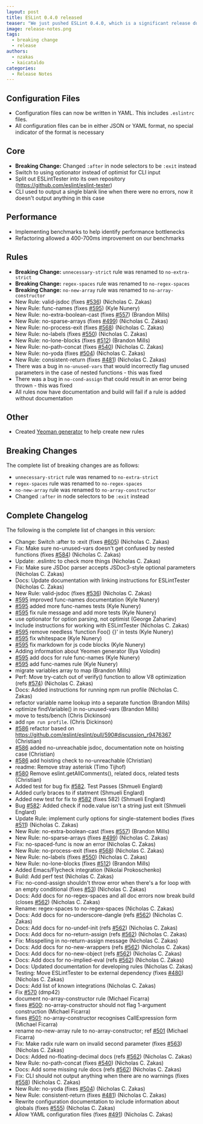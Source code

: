 ```yaml
---
layout: post
title: ESLint 0.4.0 released
teaser: "We just pushed ESLint 0.4.0, which is a significant release due to the number of bug fixes and significant changes included."
image: release-notes.png
tags:
  - breaking change
  - release
authors:
  - nzakas
  - kaicataldo
categories:
  - Release Notes
---
```


## Configuration Files

* Configuration files can now be written in YAML. This includes `.eslintrc` files.
* All configuration files can be in either JSON or YAML format, no special indicator of the format is necessary

## Core

* **Breaking Change:** Changed `:after` in node selectors to be `:exit` instead
* Switch to using optionator instead of optimist for CLI input
* Split out ESLintTester into its own repository (https://github.com/eslint/eslint-tester)
* CLI used to output a single blank line when there were no errors, now it doesn't output anything in this case

## Performance

* Implementing benchmarks to help identify performance bottlenecks
* Refactoring allowed a 400-700ms improvement on our benchmarks

## Rules

* **Breaking Change:** `unnecessary-strict` rule was renamed to `no-extra-strict`
* **Breaking Change:** `regex-spaces` rule was renamed to `no-regex-spaces`
* **Breaking Change:** `no-new-array` rule was renamed to `no-array-constructor`
* New Rule: valid-jsdoc (fixes [#536](https://github.com/eslint/eslint/issues/536)) (Nicholas C. Zakas)
* New Rule: func-names (fixes [#595](https://github.com/eslint/eslint/issues/595)) (Kyle Nunery)
* New Rule: no-extra-boolean-cast (fixes [#557](https://github.com/eslint/eslint/issues/557)) (Brandon Mills)
* New Rule: no-sparse-arrays (fixes [#499](https://github.com/eslint/eslint/issues/499)) (Nicholas C. Zakas)
* New Rule: no-process-exit (fixes [#568](https://github.com/eslint/eslint/issues/568)) (Nicholas C. Zakas)
* New Rule: no-labels (fixes [#550](https://github.com/eslint/eslint/issues/550)) (Nicholas C. Zakas)
* New Rule: no-lone-blocks (fixes [#512](https://github.com/eslint/eslint/issues/512)) (Brandon Mills)
* New Rule: no-path-concat (fixes [#540](https://github.com/eslint/eslint/issues/540)) (Nicholas C. Zakas)
* New Rule: no-yoda (fixes [#504](https://github.com/eslint/eslint/issues/504)) (Nicholas C. Zakas)
* New Rule: consistent-return (fixes [#481](https://github.com/eslint/eslint/issues/481)) (Nicholas C. Zakas)
* There was a bug in `no-unused-vars` that would incorrectly flag unused parameters in the case of nested functions - this was fixed
* There was a bug in `no-cond-assign` that could result in an error being thrown - this was fixed
* All rules now have documentation and build will fail if a rule is added without documentation

## Other

* Created [Yeoman generator](https://github.com/eslint/generator-eslint) to help create new rules

## Breaking Changes

The complete list of breaking changes are as follows:

* `unnecessary-strict` rule was renamed to `no-extra-strict`
* `regex-spaces` rule was renamed to `no-regex-spaces`
* `no-new-array` rule was renamed to `no-array-constructor`
* Changed `:after` in node selectors to be `:exit` instead

## Complete Changelog

The following is the complete list of changes in this version:

* Change: Switch :after to :exit (fixes [#605](https://github.com/eslint/eslint/issues/605)) (Nicholas C. Zakas)
* Fix: Make sure no-unused-vars doesn't get confused by nested functions (fixes [#584](https://github.com/eslint/eslint/issues/584)) (Nicholas C. Zakas)
* Update: .eslintrc to check more things (Nicholas C. Zakas)
* Fix: Make sure JSDoc parser accepts JSDoc3-style optional parameters (Nicholas C. Zakas)
* Docs: Update documentation with linking instructions for ESLintTester (Nicholas C. Zakas)
* New Rule: valid-jsdoc (fixes [#536](https://github.com/eslint/eslint/issues/536)) (Nicholas C. Zakas)
* [#595](https://github.com/eslint/eslint/issues/595) improved func-names documentation (Kyle Nunery)
* [#595](https://github.com/eslint/eslint/issues/595) added more func-names tests (Kyle Nunery)
* [#595](https://github.com/eslint/eslint/issues/595) fix rule message and add more tests (Kyle Nunery)
* use optionator for option parsing, not optimist (George Zahariev)
* Include instructions for working with ESLintTester (Nicholas C. Zakas)
* [#595](https://github.com/eslint/eslint/issues/595) remove needless 'function Foo() {}' in tests (Kyle Nunery)
* [#595](https://github.com/eslint/eslint/issues/595) fix whitespace (Kyle Nunery)
* [#595](https://github.com/eslint/eslint/issues/595) fix markdown for js code blocks (Kyle Nunery)
* Adding information about Yeomen generator (Ilya Volodin)
* [#595](https://github.com/eslint/eslint/issues/595) add docs for rule func-names (Kyle Nunery)
* [#595](https://github.com/eslint/eslint/issues/595) add func-names rule (Kyle Nunery)
* migrate variables array to map (Brandon Mills)
* Perf: Move try-catch out of verify() function to allow V8 optimization (refs [#574](https://github.com/eslint/eslint/issues/574)) (Nicholas C. Zakas)
* Docs: Added instructions for running npm run profile (Nicholas C. Zakas)
* refactor variable name lookup into a separate function (Brandon Mills)
* optimize findVariable() in no-unused-vars (Brandon Mills)
* move to tests/bench (Chris Dickinson)
* add `npm run profile`. (Chris Dickinson)
* [#586](https://github.com/eslint/eslint/issues/586) refactor based on https://github.com/eslint/eslint/pull/590#discussion_r9476367 (Christian)
* [#586](https://github.com/eslint/eslint/issues/586) added no-unreachable jsdoc, documentation note on hoisting case (Christian)
* [#586](https://github.com/eslint/eslint/issues/586) add hoisting check to no-unreachable (Christian)
* readme: Remove stray asterisk (Timo Tijhof)
* [#580](https://github.com/eslint/eslint/issues/580) Remove eslint.getAllComments(), related docs, related tests (Christian)
* Added test for bug fix [#582](https://github.com/eslint/eslint/issues/582). Test Passes (Shmueli Englard)
* Added curly braces to if statment (Shmueli Englard)
* Added new test for fix to [#582](https://github.com/eslint/eslint/issues/582) (fixes 582) (Shmueli Englard)
* Bug [#582](https://github.com/eslint/eslint/issues/582): Added check if node.value isn't a string just exit (Shmueli Englard)
* Update Rule: implement curly options for single-statement bodies (fixes [#511](https://github.com/eslint/eslint/issues/511)) (Nicholas C. Zakas)
* New Rule: no-extra-boolean-cast (fixes [#557](https://github.com/eslint/eslint/issues/557)) (Brandon Mills)
* New Rule: no-sparse-arrays (fixes [#499](https://github.com/eslint/eslint/issues/499)) (Nicholas C. Zakas)
* Fix: no-spaced-func is now an error (Nicholas C. Zakas)
* New Rule: no-process-exit (fixes [#568](https://github.com/eslint/eslint/issues/568)) (Nicholas C. Zakas)
* New Rule: no-labels (fixes [#550](https://github.com/eslint/eslint/issues/550)) (Nicholas C. Zakas)
* New Rule: no-lone-blocks (fixes [#512](https://github.com/eslint/eslint/issues/512)) (Brandon Mills)
* Added Emacs/Flycheck integration (Nikolai Prokoschenko)
* Build: Add perf test (Nicholas C. Zakas)
* Fix: no-cond-assign shouldn't throw error when there's a for loop with an empty conditional (fixes [#53](https://github.com/eslint/eslint/issues/53)) (Nicholas C. Zakas)
* Docs: Add docs for no-regex-spaces and all doc errors now break build (closes [#562](https://github.com/eslint/eslint/issues/562)) (Nicholas C. Zakas)
* Rename: regex-spaces to no-regex-spaces (Nicholas C. Zakas)
* Docs: Add docs for no-underscore-dangle (refs [#562](https://github.com/eslint/eslint/issues/562)) (Nicholas C. Zakas)
* Docs: Add docs for no-undef-init (refs [#562](https://github.com/eslint/eslint/issues/562)) (Nicholas C. Zakas)
* Docs: Add docs for no-return-assign (refs [#562](https://github.com/eslint/eslint/issues/562)) (Nicholas C. Zakas)
* Fix: Misspelling in no-return-assign message (Nicholas C. Zakas)
* Docs: Add docs for no-new-wrappers (refs [#562](https://github.com/eslint/eslint/issues/562)) (Nicholas C. Zakas)
* Docs: Add docs for no-new-object (refs [#562](https://github.com/eslint/eslint/issues/562)) (Nicholas C. Zakas)
* Docs: Add docs for no-implied-eval (refs [#562](https://github.com/eslint/eslint/issues/562)) (Nicholas C. Zakas)
* Docs: Updated documentation for developing rules (Nicholas C. Zakas)
* Testing: Move ESLintTester to be external dependency (fixes [#480](https://github.com/eslint/eslint/issues/480)) (Nicholas C. Zakas)
* Docs: Add list of known integrations (Nicholas C. Zakas)
* Fix [#570](https://github.com/eslint/eslint/issues/570) (dmp42)
* document no-array-constructor rule (Michael Ficarra)
* fixes [#500](https://github.com/eslint/eslint/issues/500): no-array-constructor should not flag 1-argument construction (Michael Ficarra)
* fixes [#501](https://github.com/eslint/eslint/issues/501): no-array-constructor recognises CallExpression form (Michael Ficarra)
* rename no-new-array rule to no-array-constructor; ref [#501](https://github.com/eslint/eslint/issues/501) (Michael Ficarra)
* Fix: Make radix rule warn on invalid second parameter (fixes [#563](https://github.com/eslint/eslint/issues/563)) (Nicholas C. Zakas)
* Docs: Added no-floating-decimal docs (refs [#562](https://github.com/eslint/eslint/issues/562)) (Nicholas C. Zakas)
* New Rule: no-path-concat (fixes [#540](https://github.com/eslint/eslint/issues/540)) (Nicholas C. Zakas)
* Docs: Add some missing rule docs (refs [#562](https://github.com/eslint/eslint/issues/562)) (Nicholas C. Zakas)
* Fix: CLI should not output anything when there are no warnings (fixes [#558](https://github.com/eslint/eslint/issues/558)) (Nicholas C. Zakas)
* New Rule: no-yoda (fixes [#504](https://github.com/eslint/eslint/issues/504)) (Nicholas C. Zakas)
* New Rule: consistent-return (fixes [#481](https://github.com/eslint/eslint/issues/481)) (Nicholas C. Zakas)
* Rewrite configuration documentation to include information about globals (fixes [#555](https://github.com/eslint/eslint/issues/555)) (Nicholas C. Zakas)
* Allow YAML configuration files (fixes [#491](https://github.com/eslint/eslint/issues/491)) (Nicholas C. Zakas)
